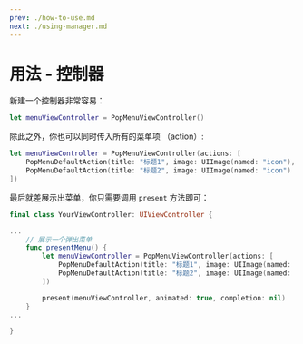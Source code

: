 ```yaml
---
prev: ./how-to-use.md
next: ./using-manager.md
---
```


# 用法 - 控制器

新建一个控制器非常容易：

```swift
let menuViewController = PopMenuViewController()
```

除此之外，你也可以同时传入所有的菜单项 （action）:

```swift
let menuViewController = PopMenuViewController(actions: [
    PopMenuDefaultAction(title: "标题1", image: UIImage(named: "icon"),
    PopMenuDefaultAction(title: "标题2", image: UIImage(named: "icon")
])
```

最后就差展示出菜单，你只需要调用 `present` 方法即可：

```swift
final class YourViewController: UIViewController {

...
    // 展示一个弹出菜单
    func presentMenu() {
        let menuViewController = PopMenuViewController(actions: [
            PopMenuDefaultAction(title: "标题1", image: UIImage(named: "icon"),
            PopMenuDefaultAction(title: "标题2", image: UIImage(named: "icon"))
        ])

        present(menuViewController, animated: true, completion: nil)
    }
...

}
```